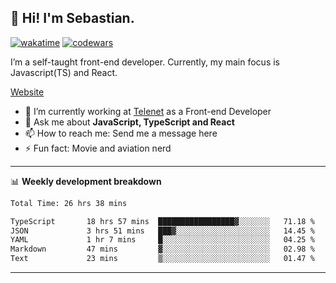 ## 👋 Hi! I'm Sebastian.

[![wakatime](https://wakatime.com/badge/user/df0036c6-328a-4a39-be9b-e49417ed22a1.svg)](https://wakatime.com/@df0036c6-328a-4a39-be9b-e49417ed22a1)
[![codewars](https://www.codewars.com/users/sebavuye/badges/small)](https://www.codewars.com/users/sebavuye)

I’m a self-taught front-end developer. Currently, my main focus is Javascript(TS) and React.

[Website](https://sebastianvuye.be)

- 🔭 I’m currently working at [Telenet](https://telenet.be/) as a Front-end Developer
- 💬 Ask me about **JavaScript, TypeScript and React**
- 📫 How to reach me: Send me a message here
- ⚡ Fun fact: Movie and aviation nerd

-------

📊 **Weekly development breakdown**

<!--START_SECTION:waka-->

```txt
Total Time: 26 hrs 38 mins

TypeScript       18 hrs 57 mins  █████████████████▓░░░░░░░   71.18 %
JSON             3 hrs 51 mins   ███▓░░░░░░░░░░░░░░░░░░░░░   14.45 %
YAML             1 hr 7 mins     █░░░░░░░░░░░░░░░░░░░░░░░░   04.25 %
Markdown         47 mins         ▓░░░░░░░░░░░░░░░░░░░░░░░░   02.98 %
Text             23 mins         ▒░░░░░░░░░░░░░░░░░░░░░░░░   01.47 %
```

<!--END_SECTION:waka-->
-------
